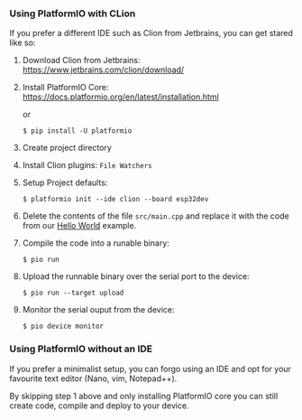 ### Using PlatformIO with CLion

If you prefer a different IDE such as Clion from Jetbrains, you can get stared like so:
1. Download Clion from Jetbrains: https://www.jetbrains.com/clion/download/
2. Install PlatformIO Core: https://docs.platformio.org/en/latest/installation.html

    or
    ```
	$ pip install -U platformio
    ```

3. Create project directory
4. Install Clion plugins: `File Watchers`
5. Setup Project defaults:
    ```
	$ platformio init --ide clion --board esp32dev
    ```
6. Delete the contents of the file `src/main.cpp` and replace it with the code from our [Hello World](hello-world.cpp) example.
7. Compile the code into a runable binary:
    ```
    $ pio run
    ```
8. Upload the runnable binary over the serial port to the device:
    ```
    $ pio run --target upload
    ```
9. Monitor the serial ouput from the device:
    ```
    $ pio device monitor
    ```

### Using PlatformIO without an IDE

If you prefer a minimalist setup, you can forgo using an IDE and opt for 
your favourite text editor (Nano, vim, Notepad++).
 
By skipping step 1 above and only installing PlatformIO core you can still create code, compile and deploy to your device.
